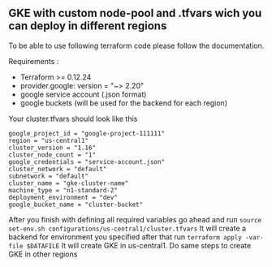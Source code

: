 GKE with custom node-pool and .tfvars wich you can deploy in different regions
-

To be able to use following terraform code please follow the documentation.

Requirements :

- Terraform >= 0.12.24 
- provider.google: version = "~> 2.20" 
- google service account (.json format)
- google buckets (will be used for the backend for each region)

Your cluster.tfvars should look like this
```
google_project_id = "google-project-111111"
region = "us-central1"
cluster_version = "1.16"
cluster_node_count = "1"
google_credentials = "service-account.json"
cluster_network = "default"
subnetwork = "default"
cluster_name = "gke-cluster-name"
machine_type = "n1-standard-2"
deployment_environment = "dev"
google_bucket_name = "cluster-bucket"
```
After you finish with defining all required variables go ahead and run 
`source set-env.sh configurations/us-central1/cluster.tfvars`
It will create a backend for environment you specified after that run
`terraform apply -var-file $DATAFILE`
It will create GKE in us-central1. Do same steps to create GKE in other regions
